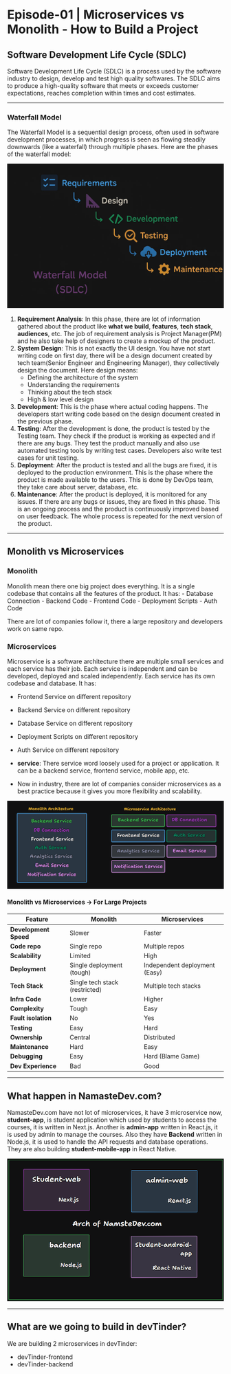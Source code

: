 # Episode-01 | Microservices vs Monolith - How to Build a Project

## Software Development Life Cycle (SDLC)
Software Development Life Cycle (SDLC) is a process used by the software industry to design, develop and test high quality softwares. The SDLC aims to produce a high-quality software that meets or exceeds customer expectations, reaches completion within times and cost estimates.

---

### Waterfall Model
The Waterfall Model is a sequential design process, often used in software development processes, in which progress is seen as flowing steadily downwards (like a waterfall) through multiple phases. Here are the phases of the waterfall model:

<img src="./assets/waterfal-model.webp" alt="Waterfall Model" width="600"/>

1. **Requirement Analysis**: In this phase, there are lot of information gathered about the product like **what we build**, **features**, **tech stack**, **audiences**, etc. The job of requirement analysis is Project Manager(PM) and he also take help of designers to create a mockup of the product.
2. **System Design**: This is not exactly the UI design. You have not start writing code on first day, there will be a design document created by tech team(Senior Engineer and Engineering Manager), they collectively design the document. Here design means:
    - Defining the architecture of the system
    - Understanding the requirements
    - Thinking about the tech stack
    - High & low level design
3. **Development**: This is the phase where actual coding happens. The developers start writing code based on the design document created in the previous phase.
4. **Testing**: After the development is done, the product is tested by the Testing team. They check if the product is working as expected and if there are any bugs. They test the product manually and also use automated testing tools by writing test cases. Developers also write test cases for unit testing.
5. **Deployment**: After the product is tested and all the bugs are fixed, it is deployed to the production environment. This is the phase where the product is made available to the users. This is done by DevOps team, they take care about server, database, etc.
6. **Maintenance**: After the product is deployed, it is monitored for any issues. If there are any bugs or issues, they are fixed in this phase. This is an ongoing process and the product is continuously improved based on user feedback. The whole process is repeated for the next version of the product.

---

## Monolith vs Microservices
### Monolith
Monolith mean there one big project does everything. It is a single codebase that contains all the features of the product. It has:
    - Database Connection
    - Backend Code
    - Frontend Code
    - Deployment Scripts
    - Auth Code

There are lot of companies follow it, there a large repository and developers work on same repo.

### Microservices
Microservice is a software architecture there are multiple small services and each service has their job. Each service is independent and can be developed, deployed and scaled independently. Each service has its own codebase and database. It has:
- Frontend Service on different repository
- Backend Service on different repository
- Database Service on different repository
- Deployment Scripts on different repository
- Auth Service on different repository

- **service**: There service word loosely used for a project or application. It can be a backend service, frontend service, mobile app, etc.
- Now in industry, there are lot of companies consider microservices as a best practice because it gives you more flexibility and scalability.

![monolith vs microservices](./assets/micro-vs-mono.png)

#### Monolith vs Microservices → For Large Projects
| **Feature** | **Monolith** | **Microservices** |
| --- | --- | --- |
| **Development Speed** | Slower | Faster |
| **Code repo** | Single repo | Multiple repos |
| **Scalability** | Limited | High |
| **Deployment** | Single deployment (tough) | Independent deployment (Easy) |
| **Tech Stack** | Single tech stack (restricted) | Multiple tech stacks |
| **Infra Code** | Lower | Higher |
| **Complexity** | Tough | Easy |
| **Fault isolation** | No | Yes |
| **Testing** | Easy | Hard |
| **Ownership** | Central | Distributed |
| **Maintenance** | Hard | Easy |
| **Debugging** | Easy | Hard (Blame Game) |
| **Dev Experience** | Bad | Good |

---

## What happen in NamasteDev.com?
NamasteDev.com have not lot of microservices, it have 3 microservice now, **student-app**, is student application which used by students to access the courses, it is written in Next.js. Another is **admin-app** written in React.js, it is used by admin to manage the courses. Also they have **Backend** written in Node.js, it is used to handle the API requests and database operations. They are also building **student-mobile-app** in React Native.

![architecture of NamasteDev.com](./assets/./arch-of-namastedev.png)

---

## What are we going to build in devTinder?
We are building 2 microservices in devTinder:
- devTinder-frontend
- devTinder-backend
